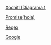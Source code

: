 [Xochitl (Diagrama )](https://app.diagrams.net/#G11I7KAIuKMw72nVyekkZTyjAC2uq265R4)

[Promise(hola)](https://developer.mozilla.org/en-US/docs/Web/JavaScript/Reference/Global_Objects/Promise)

[Regex](https://regex101.com/)

[Google](https://googlenotfound.com)